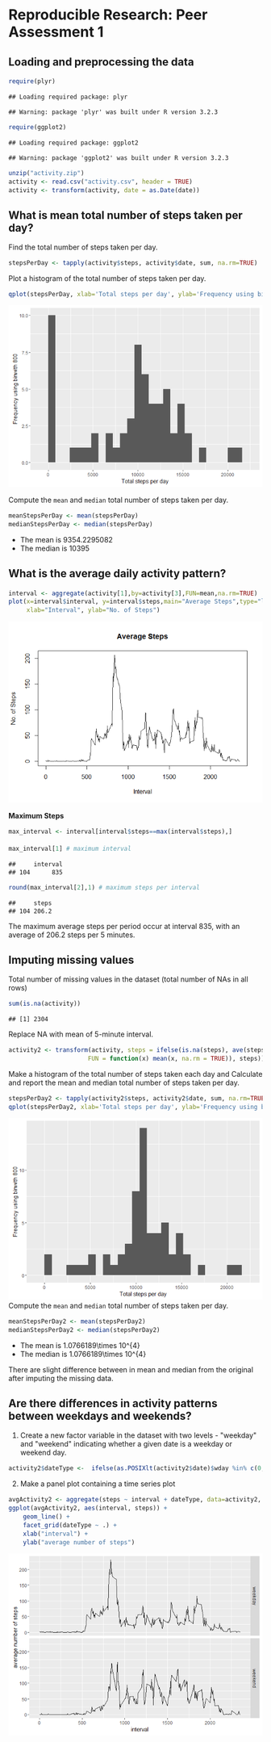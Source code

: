 # Reproducible Research: Peer Assessment 1


## Loading and preprocessing the data


```r
require(plyr)
```

```
## Loading required package: plyr
```

```
## Warning: package 'plyr' was built under R version 3.2.3
```

```r
require(ggplot2)
```

```
## Loading required package: ggplot2
```

```
## Warning: package 'ggplot2' was built under R version 3.2.3
```

```r
unzip("activity.zip")
activity <- read.csv("activity.csv", header = TRUE)
activity <- transform(activity, date = as.Date(date))
```

## What is mean total number of steps taken per day?

Find the total number of steps taken per day.

```r
stepsPerDay <- tapply(activity$steps, activity$date, sum, na.rm=TRUE)
```

Plot a histogram of the total number of steps taken per day.

```r
qplot(stepsPerDay, xlab='Total steps per day', ylab='Frequency using binwith 800', binwidth=800)
```

![](PA1_template_files/figure-html/unnamed-chunk-3-1.png)

Compute the `mean` and `median` total number of steps taken per day.

```r
meanStepsPerDay <- mean(stepsPerDay)
medianStepsPerDay <- median(stepsPerDay)
```

- The mean is 9354.2295082
- The median is 10395

## What is the average daily activity pattern?

```r
interval <- aggregate(activity[1],by=activity[3],FUN=mean,na.rm=TRUE)
plot(x=interval$interval, y=interval$steps,main="Average Steps",type="l",
     xlab="Interval", ylab="No. of Steps")
```

![](PA1_template_files/figure-html/unnamed-chunk-5-1.png)

**Maximum Steps**


```r
max_interval <- interval[interval$steps==max(interval$steps),]

max_interval[1] # maximum interval
```

```
##     interval
## 104      835
```

```r
round(max_interval[2],1) # maximum steps per interval
```

```
##     steps
## 104 206.2
```

The maximum average steps per period occur at interval 835, with an average of 206.2 steps per 5 minutes.

## Imputing missing values

Total number of missing values in the dataset (total number of NAs in all rows)

```r
sum(is.na(activity))
```

```
## [1] 2304
```
Replace NA with mean of 5-minute interval.

```r
activity2 <- transform(activity, steps = ifelse(is.na(steps), ave(steps, interval, 
                      FUN = function(x) mean(x, na.rm = TRUE)), steps))
```
Make a histogram of the total number of steps taken each day and Calculate and report the mean and median total number of steps taken per day.


```r
stepsPerDay2 <- tapply(activity2$steps, activity2$date, sum, na.rm=TRUE)
qplot(stepsPerDay2, xlab='Total steps per day', ylab='Frequency using binwith 800', binwidth=800)
```

![](PA1_template_files/figure-html/unnamed-chunk-9-1.png)
Compute the `mean` and `median` total number of steps taken per day.

```r
meanStepsPerDay2 <- mean(stepsPerDay2)
medianStepsPerDay2 <- median(stepsPerDay2)
```
- The mean is 1.0766189\times 10^{4}
- The median is 1.0766189\times 10^{4}

There are slight difference between in mean and median from the original after imputing the missing data.

## Are there differences in activity patterns between weekdays and weekends?

1. Create a new factor variable in the dataset with two levels - "weekday" and "weekend" indicating whether a given date is a weekday or weekend day.


```r
activity2$dateType <-  ifelse(as.POSIXlt(activity2$date)$wday %in% c(0,6), 'weekend', 'weekday')
```

2. Make a panel plot containing a time series plot


```r
avgActivity2 <- aggregate(steps ~ interval + dateType, data=activity2, mean)
ggplot(avgActivity2, aes(interval, steps)) + 
    geom_line() + 
    facet_grid(dateType ~ .) +
    xlab("interval") + 
    ylab("average number of steps")
```

![](PA1_template_files/figure-html/unnamed-chunk-12-1.png)
